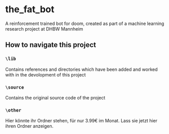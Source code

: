 # the_fat_bot
A reinforcement trained bot for doom, created as part of a machine learning research project at DHBW Mannheim

## How to navigate this project
### `\lib`
Contains references and directories which have been added and worked with in the devolopment of this project

### `\source`
Contains the original source code of the project

### `\other`
Hier könnte ihr Ordner stehen, für nur 3.99€ im Monat. Lass sie jetzt hier ihren Ordner anzeigen.
